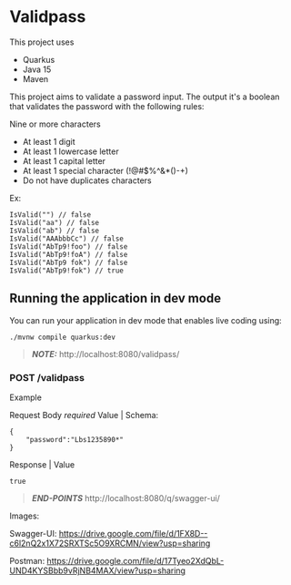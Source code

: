 # Validpass

This project uses 
- Quarkus
- Java 15
- Maven 

This project aims to validate a password input.
The output it's a boolean that validates the password with the following rules:

Nine or more characters
- At least 1 digit
- At least 1 lowercase letter
- At least 1 capital letter
- At least 1 special character (!@#$%^&*()-+)
- Do not have duplicates characters

Ex:
```
IsValid("") // false  
IsValid("aa") // false  
IsValid("ab") // false  
IsValid("AAAbbbCc") // false  
IsValid("AbTp9!foo") // false  
IsValid("AbTp9!foA") // false
IsValid("AbTp9 fok") // false
IsValid("AbTp9!fok") // true
```

## Running the application in dev mode

You can run your application in dev mode that enables live coding using:
```shell script
./mvnw compile quarkus:dev
```

> **_NOTE:_**  http://localhost:8080/validpass/

### POST /validpass
Example

Request Body *required*
Value | Schema:
```
{
    "password":"Lbs1235890*"
}
```
Response | Value
```
true
```


> **_END-POINTS_** http://localhost:8080/q/swagger-ui/

Images:

Swagger-UI: https://drive.google.com/file/d/1FX8D--c6l2nQ2x1X72SRXTSc5O9XRCMN/view?usp=sharing

Postman: https://drive.google.com/file/d/17Tyeo2XdQbL-UND4KYSBbb9vRjNB4MAX/view?usp=sharing


